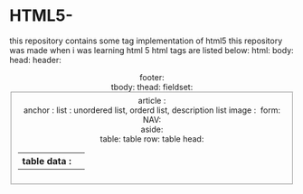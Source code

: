 # HTML5-
this repository contains some tag implementation of html5 this repository was made when i was learning html 5
html tags are listed below:
html: <html>
body: <body> 
head: <head>
header: <header>
footer: <footer>
tbody: <tbody>
thead: <thead>
fieldset: <fieldset>
article : <article>
anchor : <a>
list : unordered list, orderd list, description list 
image : <img>
form:  <form>
NAV: <nav>
aside: <aside>
table:  <table>
 table row: <tr>
  table head: <th>
  table data : <td>
